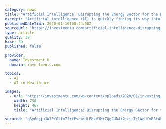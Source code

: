 ```yaml
---
category: news
title: "Artificial Intelligence: Disrupting the Energy Sector for the Better"
excerpt: "Artificial intelligence (AI) is quickly finding its way into every industry and sector. Today’s supercomputing semiconductor chips can execute thousands of calculations at once. And they do it at speeds of billions of times per second. This means energy, engineering, finance, healthcare, manufacturing, telecommunications and transportation ..."
publishedDateTime: 2020-01-16T00:44:00Z
sourceUrl: "https://investmentu.com/artificial-intelligence-disrupting-energy-sector/"
type: article
quality: 39
heat: 39
published: false

provider:
  name: Investment U
  domain: investmentu.com

topics:
  - AI
  - AI in Healthcare

images:
  - url: "https://investmentu.com/wp-content/uploads/2020/01/investing-in-technology.jpg"
    width: 730
    height: 467
    title: "Artificial Intelligence: Disrupting the Energy Sector for the Better"

secured: "qSy6gjjuJW7PYGlfm7f+fPvdp/HLPKzV3M+ZQgJUDAi2nziiTjlWgUYvRBf4Fm/WtZ+i4FRzuc1VvWVURYD1AerWwwYy/0L2+BI8hBTK8uRMC4KV2TnECH/xa9gYI6KhQSnmocQtXl/9mc8QPqR+fSFVzwajipnkUu/161/3IcwduaINRGS9IBBaUcYpvscqGiHuhz3jtNnU+mLjilZUURTb1kn8b72WP2y5rQpA92VlZf1s8s77SJZ+QWqvc82f/4JH5Sp0/2JxUfSNdv4vrPKXHoAs7g2Q80gUZXHucpA=;n+dQf1TO2/9NxOpi3RRw8Q=="
---
```


